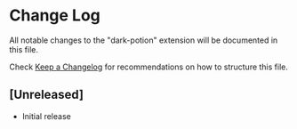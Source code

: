 # Change Log

All notable changes to the "dark-potion" extension will be documented in this file.

Check [Keep a Changelog](http://keepachangelog.com/) for recommendations on how to structure this file.

## [Unreleased]

- Initial release
